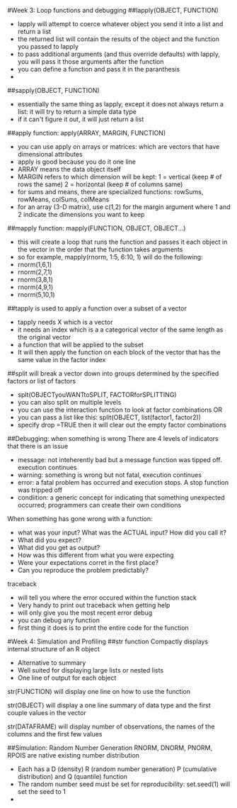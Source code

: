 #Week 3: Loop functions and debugging
##lapply(OBJECT, FUNCTION)
* lapply will attempt to coerce whatever object you send it into a list and return a list
* the returned list will contain the results of the object and the function you passed to lapply
* to pass additional arguments (and thus override defaults) with lapply, you will pass it those arguments after the function
* you can define a function and pass it in the paranthesis
* 
##sapply(OBJECT, FUNCTION)
* essentially the same thing as lapply, except it does not always return a list: it will try to return a simple data type
* if it can't figure it out, it will just return a list


##apply function: apply(ARRAY, MARGIN, FUNCTION)
* you can use apply on arrays or matrices: which are vectors that have dimensional attributes
* apply is good because you do it one line
* ARRAY means the data object itself
* MARGIN refers to which dimension will be kept: 1 = vertical (keep # of rows the same) 2 = horizontal (keep # of columns same) 
* for sums and means, there are specialized functions: rowSums, rowMeans, colSums, colMeans
* for an array (3-D matrix), use c(1,2) for the margin argument where 1 and 2 indicate the dimensions you want to keep

##mapply function: mapply(FUNCTION, OBJECT, OBJECT...)
* this will create a loop that runs the function and passes it each object in the vector in the order that the function takes arguments
* so for example, mapply(rnorm, 1:5, 6:10, 1) will do the following:
* rnorm(1,6,1)
* rnorm(2,7,1)
* rnorm(3,8,1)
* rnorm(4,9,1)
* rnorm(5,10,1)

##tapply is used to apply a function over a subset of a vector
* tapply needs X which is a vector
* it needs an index which is a a categorical vector of the same length as the original vector
* a function that will be applied to the subset
* It will then apply the function on each block of the vector that has the same value in the factor index

##split will break a vector down into groups determined by the specified factors or list of factors
* splt(OBJECTyouWANTtoSPLIT, FACTORforSPLITTING)
* you can also split on multiple levels
* you can use the interaction function to look at factor combinations OR
* you can pass a list like this: split(OBJECT, list(factor1, factor2))
* specify drop =TRUE then it will clear out the empty factor combinations

##Debugging: when something is wrong
There are 4 levels of indicators that there is an issue
* message: not inteherently bad but a message function was tipped off. execution continues
* warning: something is wrong but not fatal, execution continues
* error: a fatal problem has occurred and execution stops. A stop function was tripped off
* condiition: a generic concept for indicating that something unexpected occurred; programmers can create their own conditions

When something has gone wrong with a function:
* what was your input? What was the ACTUAL input? How did you call it?
* What did you expect?
* What did you get as output?
* How was this different from what you were expecting
* Were your expectations corret in the first place?
* Can you reproduce the problem predictably? 

traceback
* will tell you where the error occured within the function stack
* Very handy to print out traceback when getting help
* will only give you the most recent error
debug
* you can debug any function
* first thing it does is to print the entire code for the function

#Week 4: Simulation and Profiling
##str function
Compactly displays internal structure of an R object
* Alternative to summary
* Well suited for displaying large lists or nested lists
* One line of output for each object

str(FUNCTION) will display one line on how to use the function

str(OBJECT) will display a one line summary of data type and the first couple values in the vector

str(DATAFRAME) will display number of observations, the names of the columns and the first few values

##Simulation: Random Number Generation
RNORM, DNORM, PNORM, RPOIS are native existing number distribution
* Each has a D (density) R (random number generation) P (cumulative distribution) and Q (quantile) function
* The random number seed must be set for reproducibility: set.seed(1) will set the seed to 1
* 
